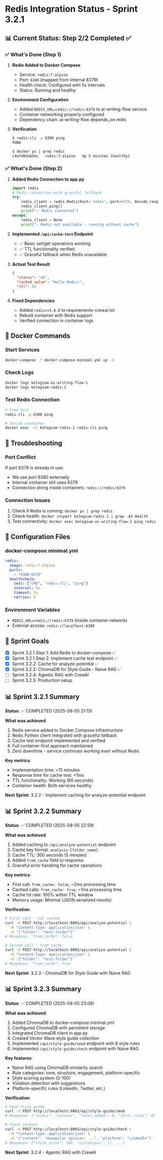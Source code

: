 # Redis Integration Status - Sprint 3.2.1

## 📊 Current Status: Step 2/2 Completed ✅

### ✅ What's Done (Step 1)

1. **Redis Added to Docker Compose**
   - Service: `redis:7-alpine`
   - Port: `6380` (mapped from internal 6379)
   - Health check: Configured with 5s intervals
   - Status: Running and healthy

2. **Environment Configuration**
   - Added `REDIS_URL=redis://redis:6379` to ai-writing-flow service
   - Container networking properly configured
   - Dependency chain: ai-writing-flow depends_on redis

3. **Verification**
   ```bash
   $ redis-cli -p 6380 ping
   PONG
   
   $ docker ps | grep redis
   c9afd0dab5bc   redis:7-alpine   Up 5 minutes (healthy)
   ```

### ✅ What's Done (Step 2)

1. **Added Redis Connection to app.py**
   ```python
   import redis
   # Redis connection with graceful fallback
   try:
       redis_client = redis.Redis(host='redis', port=6379, decode_responses=True)
       redis_client.ping()
       print("✅ Redis connected")
   except:
       redis_client = None
       print("⚠️ Redis not available - running without cache")
   ```

2. **Implemented `/api/cache-test` Endpoint**
   - ✅ Basic set/get operations working
   - ✅ TTL functionality verified
   - ✅ Graceful fallback when Redis unavailable

3. **Actual Test Result**
   ```json
   {
     "status": "ok",
     "cached_value": "Hello Redis!",
     "ttl": 60
   }
   ```

4. **Fixed Dependencies**
   - Added `redis>=5.0.0` to requirements-crewai.txt
   - Rebuilt container with Redis support
   - Verified connection in container logs

## 🐳 Docker Commands

### Start Services
```bash
docker-compose -f docker-compose.minimal.yml up -d
```

### Check Logs
```bash
docker logs kolegium-ai-writing-flow-1
docker logs kolegium-redis-1
```

### Test Redis Connection
```bash
# From host
redis-cli -p 6380 ping

# Inside container
docker exec -it kolegium-redis-1 redis-cli ping
```

## 🚨 Troubleshooting

### Port Conflict
If port 6379 is already in use:
- We use port 6380 externally
- Internal container still uses 6379
- Connection string inside containers: `redis://redis:6379`

### Connection Issues
1. Check if Redis is running: `docker ps | grep redis`
2. Check health: `docker inspect kolegium-redis-1 | grep -A5 Health`
3. Test connectivity: `docker exec kolegium-ai-writing-flow-1 ping redis`

## 📝 Configuration Files

### docker-compose.minimal.yml
```yaml
redis:
  image: redis:7-alpine
  ports:
    - "6380:6379"
  healthcheck:
    test: ["CMD", "redis-cli", "ping"]
    interval: 5s
    timeout: 3s
    retries: 5
```

### Environment Variables
- `REDIS_URL=redis://redis:6379` (inside container network)
- External access: `redis://localhost:6380`

## 🎯 Sprint Goals

- [x] Sprint 3.2.1 Step 1: Add Redis to docker-compose ✅
- [x] Sprint 3.2.1 Step 2: Implement cache test endpoint ✅
- [x] Sprint 3.2.2: Cache for analyze-potential ✅
- [x] Sprint 3.2.3: ChromaDB for Style Guide - Naive RAG ✅
- [ ] Sprint 3.2.4: Agentic RAG with CrewAI
- [ ] Sprint 3.2.5: Production setup

## 📊 Sprint 3.2.1 Summary

**Status**: ✅ COMPLETED (2025-08-05 21:15)

**What was achieved**:
1. Redis service added to Docker Compose infrastructure
2. Redis Python client integrated with graceful fallback
3. Cache test endpoint implemented and verified
4. Full container-first approach maintained
5. Zero downtime - service continues working even without Redis

**Key metrics**:
- Implementation time: ~15 minutes
- Response time for cache test: <1ms
- TTL functionality: Working (60 seconds)
- Container health: Both services healthy

**Next Sprint**: 3.2.2 - Implement caching for analyze-potential endpoint

## 📊 Sprint 3.2.2 Summary

**Status**: ✅ COMPLETED (2025-08-05 22:59)

**What was achieved**:
1. Added caching to `/api/analyze-potential` endpoint
2. Cache key format: `analysis:{folder_name}`
3. Cache TTL: 300 seconds (5 minutes)
4. Added `from_cache` field to response
5. Graceful error handling for cache operations

**Key metrics**:
- First call: `from_cache: false`, ~2ms processing time
- Cached calls: `from_cache: true`, ~1ms processing time
- Cache hit rate: 100% within TTL window
- Memory usage: Minimal (JSON serialized results)

**Verification**:
```bash
# First call - not cached
curl -X POST http://localhost:8003/api/analyze-potential \
  -H "Content-Type: application/json" \
  -d '{"folder": "test-folder"}'
# Response: "from_cache": false

# Second call - from cache
curl -X POST http://localhost:8003/api/analyze-potential \
  -H "Content-Type: application/json" \
  -d '{"folder": "test-folder"}'
# Response: "from_cache": true
```

**Next Sprint**: 3.2.3 - ChromaDB for Style Guide with Naive RAG

## 📊 Sprint 3.2.3 Summary

**Status**: ✅ COMPLETED (2025-08-05 23:08)

**What was achieved**:
1. Added ChromaDB to docker-compose.minimal.yml
2. Configured ChromaDB with persistent storage
3. Integrated ChromaDB client in app.py
4. Created Vector Wave style guide collection
5. Implemented `/api/style-guide/seed` endpoint with 8 style rules
6. Implemented `/api/style-guide/check` endpoint with Naive RAG

**Key features**:
- Naive RAG using ChromaDB similarity search
- Rule categories: tone, structure, engagement, platform-specific
- Style scoring system (0-100)
- Violation detection with suggestions
- Platform-specific rules (LinkedIn, Twitter, etc.)

**Verification**:
```bash
# Seed style guide
curl -X POST http://localhost:8003/api/style-guide/seed
# Response: {"status": "success", "rules_added": 8, "total_rules": 8}

# Check content
curl -X POST http://localhost:8003/api/style-guide/check \
  -H "Content-Type: application/json" \
  -d '{"content": "Unpopular opinion: ...", "platform": "LinkedIn"}'
# Response: {"style_score": 100, "violations": [], ...}
```

**Next Sprint**: 3.2.4 - Agentic RAG with CrewAI